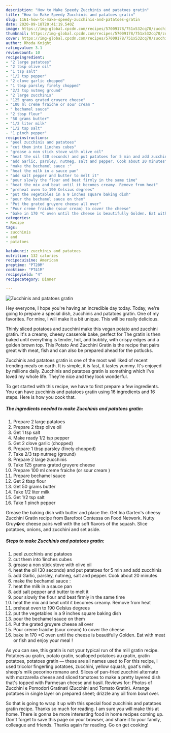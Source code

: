 ```yaml
---
description: "How to Make Speedy Zucchinis and patatoes gratin"
title: "How to Make Speedy Zucchinis and patatoes gratin"
slug: 1161-how-to-make-speedy-zucchinis-and-patatoes-gratin
date: 2020-09-18T20:41:19.540Z
image: https://img-global.cpcdn.com/recipes/57009178/751x532cq70/zucchinis-and-patatoes-gratin-recipe-main-photo.jpg
thumbnail: https://img-global.cpcdn.com/recipes/57009178/751x532cq70/zucchinis-and-patatoes-gratin-recipe-main-photo.jpg
cover: https://img-global.cpcdn.com/recipes/57009178/751x532cq70/zucchinis-and-patatoes-gratin-recipe-main-photo.jpg
author: Rhoda Knight
ratingvalue: 3.1
reviewcount: 10
recipeingredient:
- "2 large patatoes"
- "2 tbsp olive oil"
- "1 tsp salt"
- "1/2 tsp pepper"
- "2 clove garlic chopped"
- "1 tbsp parsley finely chopped"
- "2/3 tsp nutmeg ground"
- "2 large zucchinis"
- "125 grams grated gruyere cheese"
- "100 ml creme fraiche or sour cream "
- " bechamel sauce"
- "2 tbsp flour"
- "50 grams butter"
- "1/2 liter milk"
- "1/2 tsp salt"
- "1 pinch pepper"
recipeinstructions:
- "peel zucchinis and patatoes"
- "cut them into 1inches cubes"
- "grease a non stick stove with olive oil"
- "heat the oil (30 seconds) and put patatoes for 5 min and add zucchinis"
- "add Garlic, parsley, nutmeg, salt and pepper. Cook about 20 minutes"
- "make the bechamel sauce :"
- "heat the milk in a sauce pan"
- "add salt pepper and butter to melt it"
- "pour slowly the flour and beat firmly in the same time"
- "heat the mix and beat until it becomes creamy. Remove from heat"
- "preheat oven to 190 Celsius degrees"
- "put the vegetables in a 9 inches square baking dish"
- "pour the bechamel sauce on them"
- "Put the grated gruyere cheese all over"
- "Pour creme fraiche (sour cream) to cover the cheese"
- "bake in 170 *C oven until the cheese is beautifully Golden. Eat with meat or fish and enjoy your meal !"
categories:
- Recipe
tags:
- zucchinis
- and
- patatoes

katakunci: zucchinis and patatoes 
nutrition: 132 calories
recipecuisine: American
preptime: "PT20M"
cooktime: "PT41M"
recipeyield: "4"
recipecategory: Dinner

---
```



![Zucchinis and patatoes gratin](https://img-global.cpcdn.com/recipes/57009178/751x532cq70/zucchinis-and-patatoes-gratin-recipe-main-photo.jpg)

Hey everyone, I hope you're having an incredible day today. Today, we're going to prepare a special dish, zucchinis and patatoes gratin. One of my favorites. For mine, I will make it a bit unique. This will be really delicious.

Thinly sliced potatoes and zucchini make this vegan potato and zucchini gratin. It&#39;s a creamy, cheesy casserole bake, perfect for The gratin is then baked until everything is tender, hot, and bubbly, with crispy edges and a golden brown top. This Potato And Zucchini Gratin is the recipe that pairs great with meat, fish and can also be prepared ahead for the potlucks.

Zucchinis and patatoes gratin is one of the most well liked of recent trending meals on earth. It is simple, it is fast, it tastes yummy. It's enjoyed by millions daily. Zucchinis and patatoes gratin is something which I've loved my whole life. They're nice and they look wonderful.


To get started with this recipe, we have to first prepare a few ingredients. You can have zucchinis and patatoes gratin using 16 ingredients and 16 steps. Here is how you cook that.

<!--inarticleads1-->

##### The ingredients needed to make Zucchinis and patatoes gratin:

1. Prepare 2 large patatoes
1. Prepare 2 tbsp olive oil
1. Get 1 tsp salt
1. Make ready 1/2 tsp pepper
1. Get 2 clove garlic (chopped)
1. Prepare 1 tbsp parsley (finely chopped)
1. Take 2/3 tsp nutmeg (ground)
1. Prepare 2 large zucchinis
1. Take 125 grams grated gruyere cheese
1. Prepare 100 ml creme fraiche (or sour cream )
1. Prepare  bechamel sauce
1. Get 2 tbsp flour
1. Get 50 grams butter
1. Take 1/2 liter milk
1. Get 1/2 tsp salt
1. Take 1 pinch pepper


Grease the baking dish with butter and place the. Get Ina Garten&#39;s cheesy Zucchini Gratin recipe from Barefoot Contessa on Food Network. Nutty Gruy�re cheese pairs well with the soft flavors of the squash. Slice potatoes, onions, and zucchini and set aside. 

<!--inarticleads2-->

##### Steps to make Zucchinis and patatoes gratin:

1. peel zucchinis and patatoes
1. cut them into 1inches cubes
1. grease a non stick stove with olive oil
1. heat the oil (30 seconds) and put patatoes for 5 min and add zucchinis
1. add Garlic, parsley, nutmeg, salt and pepper. Cook about 20 minutes
1. make the bechamel sauce :
1. heat the milk in a sauce pan
1. add salt pepper and butter to melt it
1. pour slowly the flour and beat firmly in the same time
1. heat the mix and beat until it becomes creamy. Remove from heat
1. preheat oven to 190 Celsius degrees
1. put the vegetables in a 9 inches square baking dish
1. pour the bechamel sauce on them
1. Put the grated gruyere cheese all over
1. Pour creme fraiche (sour cream) to cover the cheese
1. bake in 170 *C oven until the cheese is beautifully Golden. Eat with meat or fish and enjoy your meal !


As you can see, this gratin is not your typical run of the mill gratin recipe. Potatoes au gratin, potato gratin, scalloped potatoes au gratin, gratin potatoes, potatoes gratin — these are all names used to For this recipe, I used tricolor fingerling potatoes, zucchini, yellow squash, goat&#39;s milk, sheep&#39;s milk pecorino romano and. Slices of pan-fried zucchini alternate with mozzarella cheese and sliced tomatoes to make a pretty layered dish that&#39;s topped with Parmesan cheese and basil. Reviews for: Photos of Zucchini e Pomodori Gratinati (Zucchini and Tomato Gratin). Arrange potatoes in single layer on prepared sheet; drizzle any oil from bowl over. 

So that is going to wrap it up with this special food zucchinis and patatoes gratin recipe. Thanks so much for reading. I am sure you will make this at home. There is gonna be more interesting food in home recipes coming up. Don't forget to save this page on your browser, and share it to your family, colleague and friends. Thanks again for reading. Go on get cooking!
